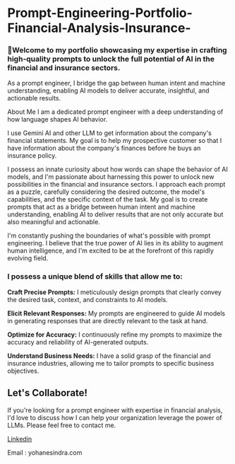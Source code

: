 # Prompt-Engineering-Portfolio-Financial-Analysis-Insurance-

<h3>👋Welcome to my portfolio showcasing my expertise in crafting high-quality prompts to unlock the full potential of AI in the financial and insurance sectors.</h3>
As a prompt engineer, I bridge the gap between human intent and machine understanding, enabling AI models to deliver accurate, insightful, and actionable results.

About Me
I am a dedicated prompt engineer with a deep understanding of how language shapes AI behavior. 

I use Gemini AI and other LLM to get information about the company's financial statements. My goal is to help my prospective customer so that I have information about the company's finances before he buys an insurance policy. 

 I possess an innate curiosity about how words can shape the behavior of AI models, and I'm passionate about harnessing this power to unlock new possibilities in the financial and insurance sectors.  I approach each prompt as a puzzle, carefully considering the desired outcome, the model's capabilities, and the specific context of the task. My goal is to create prompts that act as a bridge between human intent and machine understanding, enabling AI to deliver results that are not only accurate but also meaningful and actionable.

I'm constantly pushing the boundaries of what's possible with prompt engineering. I believe that the true power of AI lies in its ability to augment human intelligence, and I'm excited to be at the forefront of this rapidly evolving field.

<h3>I possess a unique blend of skills that allow me to:</h3>

**Craft Precise Prompts:** I meticulously design prompts that clearly convey the desired task, context, and constraints to AI models.

**Elicit Relevant Responses:** My prompts are engineered to guide AI models in generating responses that are directly relevant to the task at hand.

**Optimize for Accuracy:** I continuously refine my prompts to maximize the accuracy and reliability of AI-generated outputs.

**Understand Business Needs:** I have a solid grasp of the financial and insurance industries, allowing me to tailor prompts to specific business objectives.

## Let's Collaborate!

If you're looking for a prompt engineer with expertise in financial analysis, I'd love to discuss how I can help your organization leverage the power of LLMs. Please feel free to contact me.

[Linkedin](https://www.linkedin.com/in/yohanesindra/)

Email : yohanesindra.com

